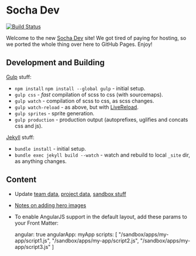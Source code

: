 # Socha Dev

[![Build Status](https://travis-ci.org/SochaDev/sochadev.github.io.svg?branch=master)](https://travis-ci.org/SochaDev/sochadev.github.io)

Welcome to the new [Socha Dev](http://sochadev.com) site! We got tired of paying
for hosting, so we ported the whole thing over here to GitHub Pages. Enjoy!

## Development and Building

[Gulp](http://gulpjs.com/) stuff:

* `npm install` `npm install --global gulp` - initial setup.
* `gulp css` - _fast_ compilation of scss to css (with sourcemaps).
* `gulp watch` - compilation of scss to css, as scss changes.
* `gulp watch-reload` - as above, but with [LiveReload](http://livereload.com/).
* `gulp sprites` - sprite generation.
* `gulp production` - production output (autoprefixes, uglifies and concats css and js).

[Jekyll](https://jekyllrb.com/) stuff:

* `bundle install` - initial setup.
* `bundle exec jekyll build --watch` - watch and rebuild to local `_site` dir, as anything changes.

## Content

* Update [team data](_data/team.yml), [project data](_data/projects.yml), [sandbox stuff](_data/sandbox.yml)
* [Notes on adding hero images](assets/images/heroes)
* To enable AngularJS support in the default layout, add these params to your Front Matter:


    angular: true
    angularApp: myApp
    scripts: [
      "/sandbox/apps/my-app/script1.js",
      "/sandbox/apps/my-app/script2.js",
      "/sandbox/apps/my-app/script3.js"
    ]

